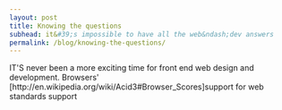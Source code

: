 ```yaml
---
layout: post
title: Knowing the questions
subhead: it&#39;s impossible to have all the web&ndash;dev answers
permalink: /blog/knowing-the-questions/
---
```



<p class="post--intro">IT&#39;S never been a more exciting time for front end web design and development. Browsers&#39; [http://en.wikipedia.org/wiki/Acid3#Browser_Scores]support for web standards support  </p> 





